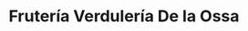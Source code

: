 ---
title: "Frutería Verdulería De la Ossa"
url: /cehegin/fruteria-verduleria-de-la-ossa/
shop: Gemüse & Obst
---